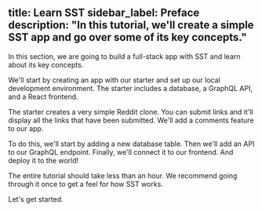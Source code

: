 title: Learn SST
sidebar_label: Preface
description: "In this tutorial, we'll create a simple SST app and go over some of its key concepts."
---

In this section, we are going to build a full-stack app with SST and learn about its key concepts.

We'll start by creating an app with our starter and set up our local development environment. The starter includes a database, a GraphQL API, and a React frontend.

The starter creates a very simple Reddit clone. You can submit links and it'll display all the links that have been submitted. We'll add a comments feature to our app.

To do this, we'll start by adding a new database table. Then we'll add an API to our GraphQL endpoint. Finally, we'll connect it to our frontend. And deploy it to the world!

The entire tutorial should take less than an hour. We recommend going through it once to get a feel for how SST works.

Let's get started.

